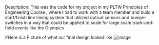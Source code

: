  Description: This was the code for my project in my PLTW Principles of Engineering Course , where I had to work with a team member and build a start/finish line timing system that utilized optical sensors and bumper switches in a way that could be applied to scale for large scale track-and-field events like the Olympics


#Here is a Picture of what our final design looked like
![image](https://github.com/YuvanV2008/3.1.7-Machine-Control-Project/assets/144034687/79b1adfb-50f2-42e4-b8ea-fb77f6884bb3)



